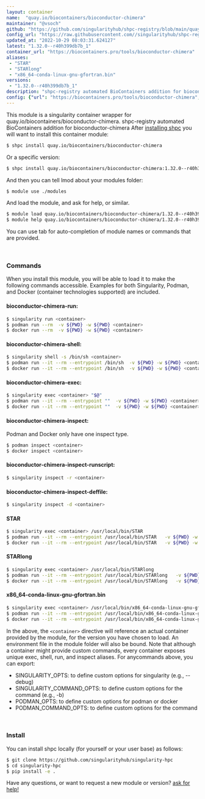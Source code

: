 ```yaml
---
layout: container
name:  "quay.io/biocontainers/bioconductor-chimera"
maintainer: "@vsoch"
github: "https://github.com/singularityhub/shpc-registry/blob/main/quay.io/biocontainers/bioconductor-chimera/container.yaml"
config_url: "https://raw.githubusercontent.com//singularityhub/shpc-registry/main/quay.io/biocontainers/bioconductor-chimera/container.yaml"
updated_at: "2022-10-29 08:03:31.624127"
latest: "1.32.0--r40h399db7b_1"
container_url: "https://biocontainers.pro/tools/bioconductor-chimera"
aliases:
 - "STAR"
 - "STARlong"
 - "x86_64-conda-linux-gnu-gfortran.bin"
versions:
 - "1.32.0--r40h399db7b_1"
description: "shpc-registry automated BioContainers addition for bioconductor-chimera"
config: {"url": "https://biocontainers.pro/tools/bioconductor-chimera", "maintainer": "@vsoch", "description": "shpc-registry automated BioContainers addition for bioconductor-chimera", "latest": {"1.32.0--r40h399db7b_1": "sha256:ed620c129c22c8932a9300b841e98b9a2ddf6da82a3939e03cfd53c0d9a10385"}, "tags": {"1.32.0--r40h399db7b_1": "sha256:ed620c129c22c8932a9300b841e98b9a2ddf6da82a3939e03cfd53c0d9a10385"}, "docker": "quay.io/biocontainers/bioconductor-chimera", "aliases": {"STAR": "/usr/local/bin/STAR", "STARlong": "/usr/local/bin/STARlong", "x86_64-conda-linux-gnu-gfortran.bin": "/usr/local/bin/x86_64-conda-linux-gnu-gfortran.bin"}}
---
```


This module is a singularity container wrapper for quay.io/biocontainers/bioconductor-chimera.
shpc-registry automated BioContainers addition for bioconductor-chimera
After [installing shpc](#install) you will want to install this container module:


```bash
$ shpc install quay.io/biocontainers/bioconductor-chimera
```

Or a specific version:

```bash
$ shpc install quay.io/biocontainers/bioconductor-chimera:1.32.0--r40h399db7b_1
```

And then you can tell lmod about your modules folder:

```bash
$ module use ./modules
```

And load the module, and ask for help, or similar.

```bash
$ module load quay.io/biocontainers/bioconductor-chimera/1.32.0--r40h399db7b_1
$ module help quay.io/biocontainers/bioconductor-chimera/1.32.0--r40h399db7b_1
```

You can use tab for auto-completion of module names or commands that are provided.

<br>

### Commands

When you install this module, you will be able to load it to make the following commands accessible.
Examples for both Singularity, Podman, and Docker (container technologies supported) are included.

#### bioconductor-chimera-run:

```bash
$ singularity run <container>
$ podman run --rm  -v ${PWD} -w ${PWD} <container>
$ docker run --rm  -v ${PWD} -w ${PWD} <container>
```

#### bioconductor-chimera-shell:

```bash
$ singularity shell -s /bin/sh <container>
$ podman run --it --rm --entrypoint /bin/sh  -v ${PWD} -w ${PWD} <container>
$ docker run --it --rm --entrypoint /bin/sh  -v ${PWD} -w ${PWD} <container>
```

#### bioconductor-chimera-exec:

```bash
$ singularity exec <container> "$@"
$ podman run --it --rm --entrypoint ""  -v ${PWD} -w ${PWD} <container> "$@"
$ docker run --it --rm --entrypoint ""  -v ${PWD} -w ${PWD} <container> "$@"
```

#### bioconductor-chimera-inspect:

Podman and Docker only have one inspect type.

```bash
$ podman inspect <container>
$ docker inspect <container>
```

#### bioconductor-chimera-inspect-runscript:

```bash
$ singularity inspect -r <container>
```

#### bioconductor-chimera-inspect-deffile:

```bash
$ singularity inspect -d <container>
```


#### STAR

```bash
$ singularity exec <container> /usr/local/bin/STAR
$ podman run --it --rm --entrypoint /usr/local/bin/STAR   -v ${PWD} -w ${PWD} <container> -c " $@"
$ docker run --it --rm --entrypoint /usr/local/bin/STAR   -v ${PWD} -w ${PWD} <container> -c " $@"
```


#### STARlong

```bash
$ singularity exec <container> /usr/local/bin/STARlong
$ podman run --it --rm --entrypoint /usr/local/bin/STARlong   -v ${PWD} -w ${PWD} <container> -c " $@"
$ docker run --it --rm --entrypoint /usr/local/bin/STARlong   -v ${PWD} -w ${PWD} <container> -c " $@"
```


#### x86_64-conda-linux-gnu-gfortran.bin

```bash
$ singularity exec <container> /usr/local/bin/x86_64-conda-linux-gnu-gfortran.bin
$ podman run --it --rm --entrypoint /usr/local/bin/x86_64-conda-linux-gnu-gfortran.bin   -v ${PWD} -w ${PWD} <container> -c " $@"
$ docker run --it --rm --entrypoint /usr/local/bin/x86_64-conda-linux-gnu-gfortran.bin   -v ${PWD} -w ${PWD} <container> -c " $@"
```



In the above, the `<container>` directive will reference an actual container provided
by the module, for the version you have chosen to load. An environment file in the
module folder will also be bound. Note that although a container
might provide custom commands, every container exposes unique exec, shell, run, and
inspect aliases. For anycommands above, you can export:

 - SINGULARITY_OPTS: to define custom options for singularity (e.g., --debug)
 - SINGULARITY_COMMAND_OPTS: to define custom options for the command (e.g., -b)
 - PODMAN_OPTS: to define custom options for podman or docker
 - PODMAN_COMMAND_OPTS: to define custom options for the command

<br>

### Install

You can install shpc locally (for yourself or your user base) as follows:

```bash
$ git clone https://github.com/singularityhub/singularity-hpc
$ cd singularity-hpc
$ pip install -e .
```

Have any questions, or want to request a new module or version? [ask for help!](https://github.com/singularityhub/singularity-hpc/issues)